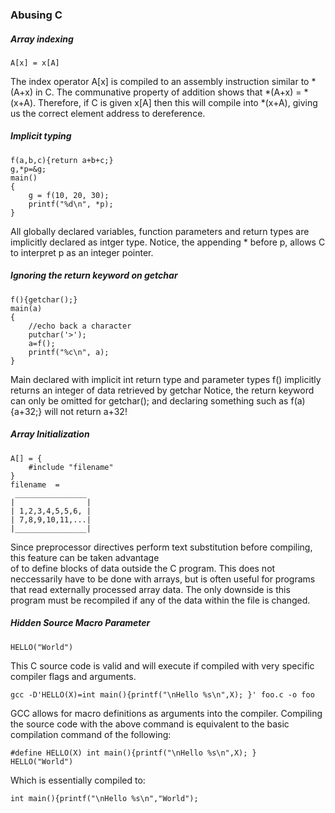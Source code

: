 ### Abusing C

##### Array indexing
	A[x] = x[A]
The index operator A[x] is compiled to an assembly instruction similar to *(A+x) in C.
The communative property of addition shows that *(A+x) = *(x+A).
Therefore, if C is given x[A] then this will compile into *(x+A), giving us the correct element address to dereference. 

##### Implicit typing
	f(a,b,c){return a+b+c;}  
	g,*p=&g;
	main()          
	{
		g = f(10, 20, 30);
		printf("%d\n", *p);
	}
All globally declared variables, function parameters and return types are implicitly declared as intger type.
Notice, the appending * before p, allows C to interpret p as an integer pointer.

##### Ignoring the return keyword on getchar
	f(){getchar();}  
	main(a)          
	{
		//echo back a character
		putchar('>');
		a=f();
		printf("%c\n", a);
	}
Main declared with implicit int return type and parameter types
f() implicitly returns an integer of data retrieved by getchar 
Notice, the return keyword can only be omitted for getchar(); and
declaring something such as f(a){a+32;} will not return a+32!

##### Array Initialization
	A[] = {
		#include "filename"
	}
	filename  = 
	 ________________
	|                |
	| 1,2,3,4,5,5,6, |
	| 7,8,9,10,11,...|
	|________________|

Since preprocessor directives perform text substitution before compiling, this feature can be taken advantage	
of to define blocks of data outside the C program. This does not neccessarily have to be done with arrays, but
is often useful for programs that read externally processed array data. The only downside is this program must be recompiled
if any of the data within the file is changed.

##### Hidden Source Macro Parameter
	HELLO("World")
This C source code is valid and will execute if compiled with very specific compiler flags and arguments. 
	
	gcc -D'HELLO(X)=int main(){printf("\nHello %s\n",X); }' foo.c -o foo 
GCC allows for macro definitions as arguments into the compiler. Compiling the source code with the above 
command is equivalent to the basic compilation command of the following:
	
	#define HELLO(X) int main(){printf("\nHello %s\n",X); }
	HELLO("World")
Which is essentially compiled to: 
	
	int main(){printf("\nHello %s\n","World"); 





